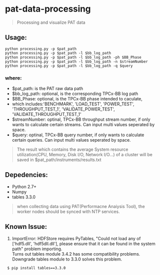 # pat-data-processing
>Processing and visualize PAT data

## Usage: 
```shell
python processing.py -p $pat_path
python processing.py -p $pat_path -l $bb_log_path
python processing.py -p $pat_path -l $bb_log_path -ph $BB_Phase
python processing.py -p $pat_path -l $bb_log_path -n $streamNumber  
python processing.py -p $pat_path -l $bb_log_path -q $query
```


### where:
- $pat_path: is the PAT raw data path
- $bb_log_path: optional, is the corresponding TPCx-BB log path
- $BB_Phase: optional, is the TPCx-BB phase intended to caculate, 
- which includes:'BENCHMARK', 'LOAD_TEST', 'POWER_TEST', 'THROUGHPUT_TEST_1', 'VALIDATE_POWER_TEST', 'VALIDATE_THROUGHPUT_TEST_1'
- $streamNumber: optinal, TPCx-BB throughput stream number, if only wants to calculate certain streams. Can input multi values seperated by space.
- $query: optinal, TPCx-BB query number, if only wants to calculate certain queries. Can input multi values seperated by space.

>The result which contains the average System resource utilization(CPU, Memory, Disk I/O, Network I/O...) of a cluster will be saved in $pat_path/instruments/results.txt


## Depedencies: 
- Python 2.7+
- Numpy
- tables 3.3.0

>when collecting data using PAT(Performacne Anaiysis Tool), the worker nodes should be synced with NTP services.


## Known Issue:

1. ImportError: HDFStore requires PyTables, "Could not load any of ['hdf5.dll', 'hdf5dll.dll'], please ensure that it can be found in the system path" problem importing.  
Turns out tables module 3.4.2 has some compatibility problems. Downgrade tables module to 3.3.0 solves this problem.
```shell
 $ pip install tables==3.3.0
```
